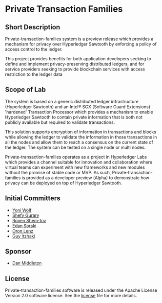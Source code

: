 # Private Transaction Families

## Short Description

Private-transaction-families system is a preview release which provides a 
mechanism for privacy over Hyperledger Sawtooth by enforcing a policy of 
access control to the ledger.

This project provides benefits for both application developers seeking to 
define and implement privacy-preserving distributed ledgers, and for service 
providers seeking to provide blockchain services with access restriction to 
the ledger data

## Scope of Lab

The system is based on a generic distributed ledger infrastructure 
(Hyperledger Sawtooth) and an Intel® SGX (Software Guard Extensions) 
'hardened' Transaction Processor which provides a mechanism to enable 
Hyperledger Sawtooth to contain private information that is both not publicly
available but required to validate transactions.

This solution supports encryption of information in transactions and blocks 
while allowing the ledger to validate the information in those transactions in 
all the nodes and allow them to reach a consensus on the current state of the 
ledger. The system can be tested on a single node or multi nodes.

Private-transaction-families operates as a project in Hyperledger Labs which 
provides a channel suitable for innovation and collaboration where virtual 
teams can experiment with new frameworks and new modules without the promise of
stable code or MVP. As such, Private-transaction-families is provided as a 
developer preview (Alpha) to demonstrate how privacy can be deployed on top of 
Hyperledger Sawtooth.

  
## Initial Committers

- [Yoni Wolf](https://github.com/yoni-wolf)
- [Shefy Gurary](https://github.com/sgurary)
- [Ronen Shem-tov](https://github.com/ronenshemtov)
- [Edan Sorski](https://github.com/esorski)
- [Oron Lenz](mailto:oron.lenz@intel.com)
- [Guy Itzhaki](mailto:guy.itzhaki@intel.com)

  
## Sponsor

 - [Dan Middleton](https://github.com/dcmiddle)

  
## License

Private-transaction-families software is released under the Apache License 
Version 2.0 software license. See the [license](LICENSE) file for more details.


